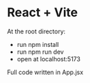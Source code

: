 # React + Vite

At the root directory:

- run npm install
- run npm run dev
- open at localhost:5173

Full code written in App.jsx
